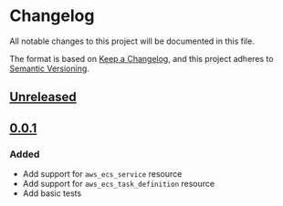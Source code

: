 # Changelog

All notable changes to this project will be documented in this file.

The format is based on [Keep a Changelog](https://keepachangelog.com/en/1.0.0/),
and this project adheres to [Semantic Versioning](https://semver.org/spec/v2.0.0.html).

## [Unreleased]

## [0.0.1]

### Added

- Add support for `aws_ecs_service` resource
- Add support for `aws_ecs_task_definition` resource
- Add basic tests


<!-- markdown-link-check-disable -->

[unreleased]: https://github.com/mineiros-io/terraform-aws-ecs-service/compare/v0.0.1...HEAD
[0.0.1]: https://github.com/mineiros-io/terraform-aws-ecs-service/releases/tag/v0.0.1

<!-- markdown-link-check-disabled -->

